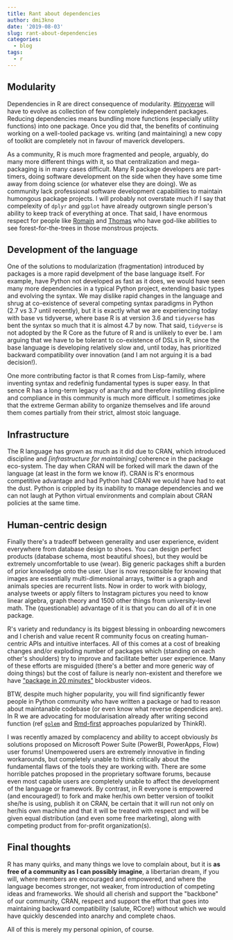 ```yaml
---
title: Rant about dependencies
author: dmi3kno
date: '2019-08-03'
slug: rant-about-dependencies
categories:
  - blog
tags:
  - r
---
```


## Modularity

Dependencies in R are direct consequence of modularity. [#tinyverse](http://www.tinyverse.org/) will have to evolve as collection of few completely independent packages. Reducing dependencies means bundling more functions (especially utility functions) into one package. Once you did that, the benefits of continuing working on a well-tooled package vs. writing (and maintaining) a new copy of toolkit are completely not in favour of maverick developers. 

As a community, R is much more fragmented and people, arguably, do many more different things with it, so that centralization and mega-packaging is in many cases difficult. Many R package developers are part-timers, doing software development on the side when they have some time away from doing science (or whatever else they are doing). We as community lack professional software development capabilities to maintain humongous package projects. I will probably not overstate much if I say that compelexity of `dplyr` and `ggplot` have already outgrown single person's ability to keep track of everything at once. That said, I have enormous respect for people like [Romain](https://twitter.com/romain_francois) and [Thomas](https://twitter.com/thomasp85) who have god-like abilities to see forest-for-the-trees in those monstrous projects.

## Development of the language

One of the solutions to modularization (fragmentation) introduced by packages is a more rapid develpment of the base language itself. For example, have Python not developed as fast as it does, we would have seen many more dependencies in a typical Python project, extending basic types and evolving the syntax. We may dislike rapid changes in the language and shrug at co-existence of several competing syntax paradigms in Python (2.7 vs 3.7 until recently), but it is exactly what we are experiencing today with base vs tidyverse, where base R is at version 3.6 and `tidyverse` has bent the syntax so much that it is almost 4.7 by now. That said, `tidyverse` is not adopted by the R Core as the future of R and is unlikely to ever be. I am arguing that we have to be tolerant to co-existence of DSLs in R, since the base language is developing relatively slow and, until today, has prioritized backward compatibility over innovation (and I am not arguing it is a bad decision!). 

One more contributing factor is that R comes from Lisp-family, where inventing syntax and redefinig fundamental types is super easy. In that sence R has a long-term legacy of anarchy and therefore instilling discipline and compliance in this community is much more difficult. I sometimes joke that the extreme German ability to organize themselves and life around them comes partially from their strict, almost stoic language.

## Infrastructure

The R language has grown as much as it did due to CRAN, which introduced discipline and 
*[infrastructure for maintaining]* coherence in the package eco-system. The day when CRAN will be forked will mark the dawn of the language (at least in the form we know if). CRAN is R's enormous competitive advantage and had Python had CRAN we would have had to eat the dust. Python is crippled by its inability to manage dependencies and we can not laugh at Python virtual environments and complain about CRAN policies at the same time.

## Human-centric design

Finally there's a tradeoff between generality and user experience, evident everywhere from database design to shoes. You can design perfect products (database schema, most beautiful shoes), but they would be extremely uncomfortable to use (wear). Big generic packages shift a burden of prior knowledge onto the user. User is now responsible for knowing that images are essentially multi-dimensional arrays, twitter is a graph and animals species are recurrent lists. Now in order to work with biology, analyse tweets or apply filters to Instagram pictures you need to know linear algebra, graph theory and 1500 other things from university-level math. The (questionable) advantage of it is that you can do all of it in one package. 

R's variety and redundancy is its biggest blessing in onboarding newcomers and I cherish and value recent R community focus on creating human-centric APIs and intuitive interfaces. All of this comes at a cost of breaking changes and/or exploding number of packages which (standing on each other's shoulders) try to improve and facilitate better user experience. Many of these efforts are misguided (there's a better and more generic way of doing things) but the cost of failure is nearly non-existent and therefore we have ["package in 20 minutes"](https://resources.rstudio.com/rstudio-conf-2018/you-can-make-a-package-in-20-minutes-jim-hester) blockbuster videos. 

BTW, despite much higher popularity, you will find significantly fewer people in Python community who have written a package or had to reason about maintanable codebase (or even know what reverse dependicies are). In R we are advocating for modularisation already after writing second function (ref [`golem`](https://rtask.thinkr.fr/building-a-shiny-app-as-a-package/) and [Rmd-first](https://rtask.thinkr.fr/when-development-starts-with-documentation/) approaches popularized by ThinkR). 

I was recently amazed by complacency and ability to accept obviously *bs* solutions proposed on Microsoft Power Suite (PowerBI, PowerApps, Flow) user forums! Unempowered users are extremely innovative in finding workarounds, but completely unable to think critically about the fundamental flaws of the tools they are working with. There are some horrible patches proposed in the proprietary software forums, because even most capable users are completely unable to affect the development of the language or framework. By contrast, in R everyone is empowered (and encouraged!) to fork and make her/his own better version of toolkit she/he is using, publish it on CRAN, be certain that it will run not only on her/his own machine and that it will be treated with respect and will be given  equal distribution (and even some free marketing), along with competing product from for-profit organization(s).

## Final thoughts

R has many quirks, and many things we love to complain about, but it is **as free of a community as I can possibly imagine**, a libertarian dream, if you will, where members are encouraged and empowered, and where the language becomes stronger, not weaker, from introduction of competing ideas and frameworks. We should all cherish and support the "backbone" of our community, CRAN, respect and support the effort that goes into maintaining backward compatibility (salute, RCore!) without which we would have quickly descended into anarchy and complete chaos. 

All of this is merely my personal opinion, of course.
